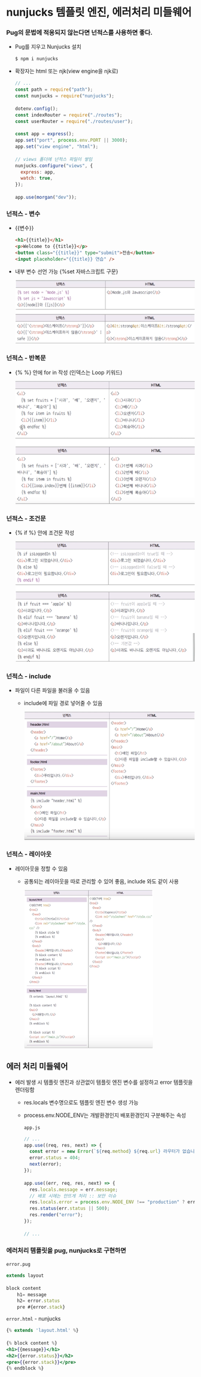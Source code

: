 ﻿# nunjucks 템플릿 엔진, 에러처리 미들웨어

### Pug의 문법에 적응되지 않는다면 넌적스를 사용하면 좋다.

- Pug를 지우고 Nunjucks 설치

  ```bash
  $ npm i nunjucks
  ```

- 확장자는 html 또는 njk(view engine을 njk로)

  ```jsx
  // ...
  const path = require("path");
  const nunjucks = require("nunjucks");

  dotenv.config();
  const indexRouter = require("./routes");
  const userRouter = require("./routes/user");

  const app = express();
  app.set("port", process.env.PORT || 3000);
  app.set("view engine", "html");

  // views 폴더에 넌적스 파일이 쌓임
  nunjucks.configure("views", {
    express: app,
    watch: true,
  });

  app.use(morgan("dev"));
  ```

### 넌적스 - 변수

- {{변수}}

  ```html
  <h1>{{title}}</h1>
  <p>Welcome to {{title}}</p>
  <button class="{{title}}" type="submit">전송</button>
  <input placeholder="{{title}} 연습" />
  ```

- 내부 변수 선언 가능 {%set 자바스크립트 구문}

  ![](../img/210503-1.png)

### 넌적스 - 반복문

- {% %} 안에 for in 작성 (인덱스는 Loop 키워드)

  ![](../img/210503-2.png)

### 넌적스 - 조건문

- {% if %} 안에 조건문 작성

  ![](../img/210503-3.png)

### 넌적스 - include

- 파일이 다른 파일을 불러올 수 있음

  - include에 파일 경로 넣어줄 수 있음

    ![](../img/210503-4.png)

### 넌적스 - 레이아웃

- 레이아웃을 정할 수 있음

  - 공통되는 레이아웃을 따로 관리할 수 있어 좋음, include 와도 같이 사용

    ![](../img/210503-5.png)

## 에러 처리 미들웨어

- 에러 발생 시 템플릿 엔진과 상관없이 템플릿 엔진 변수를 설정하고 error 템플릿을 렌더링함

  - res.locals 변수명으로도 템플릿 엔진 변수 생성 가능
  - process.env.NODE_ENV는 개발환경인지 배포환경인지 구분해주는 속성

    `app.js`

    ```jsx
    // ...
    app.use((req, res, next) => {
      const error = new Error(`${req.method} ${req.url} 라우터가 없습니다.`);
      error.status = 404;
      next(error);
    });

    app.use((err, req, res, next) => {
      res.locals.message = err.message;
      // 배포 시에는 안뜨게 처리 :: 보안 이슈
      res.locals.error = process.env.NODE_ENV !== "production" ? err : {};
      res.status(err.status || 500);
      res.render("error");
    });

    // ...
    ```

### 에러처리 템플릿을 pug, nunjucks로 구현하면

`error.pug`

```jsx
extends layout

block content
	h1= message
	h2= error.status
	pre #{error.stack}
```

`error.html` - nunjucks

```jsx
{% extends 'layout.html' %}

{% block content %}
<h1>{{message}}</h1>
<h2>{{error.status}}</h2>
<pre>{{error.stack}}</pre>
{% endblock %}
```
